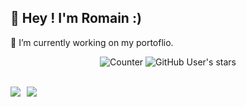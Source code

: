 ## 👋 Hey ! I'm Romain :)

🔭 I’m currently working on my portoflio.

<div align="center">

  ![Counter](https://komarev.com/ghpvc/?username=N3tup&color=blue)
  ![GitHub User's stars](https://img.shields.io/github/stars/N3tup?affiliations=OWNER%2CCOLLABORATOR&label=Github%20stars)

</div>
<br>
<div style="display: flex; align-items: flex-start; gap: 10px;">
  <a href="https://github.com/vn7n24fzkq/github-profile-summary-cards">
    <img src="https://github-profile-summary-cards.vercel.app/api/cards/stats?username=RomainBouchez&theme=github_dark" />
  </a>
  <a href="https://github.com/vn7n24fzkq/github-profile-summary-cards">
    <img src="https://github-profile-summary-cards.vercel.app/api/cards/profile-details?username=RomainBouchez&theme=github_dark" />
  </a>
</div>

